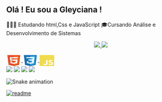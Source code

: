 ## Olá ! Eu sou a Gleyciana !

👨🏼‍🎓 Estudando html,Css e JavaScript 
🎓Cursando Análise e Desenvolvimento de Sistemas

<div align="center">
  <a href="https://github.com/Gleyciana">
  <img height="150em" src="https://github-readme-stats.vercel.app/api?username=Gleyciana&show_icons=true&theme=omni&include_all_commits=true&count_private=true"/>
  <img height="150em" src="https://github-readme-stats.vercel.app/api/top-langs/?username=Gleyciana&layout=compact&langs_count=6&theme=omni"/>

</div>
<div style="display: inline_block"><br>
  
  <img align="center" alt="Gleyciana-HTML" height="30" width="40" src="https://raw.githubusercontent.com/devicons/devicon/master/icons/html5/html5-original.svg">
  <img align="center" alt="Gleyciana-CSS" height="30" width="40" src="https://raw.githubusercontent.com/devicons/devicon/master/icons/css3/css3-original.svg">
  <img align="center" alt="Gleyciana-Js" height="30" width="40" src="https://raw.githubusercontent.com/devicons/devicon/master/icons/javascript/javascript-plain.svg">
</div>

<div> 
  <a href=" https://www.instagram.com/gleyciana_campelo/" target="_blank"><img src="https://img.shields.io/badge/-Instagram-%23E4405F?style=for-the-badge&logo=instagram&logoColor=white" target="_blank"></a>
<a href="https://discord.com/channels/882270651354841099/882595705192083466" target="_blank"><img src="https://img.shields.io/badge/Discord-7289DA?style=for-the-badge&logo=discord&logoColor=white" target="_blank"></a> 
  <a href = "gleycianacsombra@gmail.com"><img src="https://img.shields.io/badge/-Gmail-%23333?style=for-the-badge&logo=gmail&logoColor=white" target="_blank"></a>
  <a href="https://discord.com/channels/882270651354841099/882595705192083466" target="_blank"><img src="https://img.shields.io/badge/-LinkedIn-%230077B5?style=for-the-badge&logo=linkedin&logoColor=white" target="_blank"></a>
  
  ![Snake animation](https://github.com/Gleyciana/Gleyciana/blob/output/github-contribution-grid-snake.svg)
  
</div>

[![readme](https://github-readme-stats.vercel.app/api/pin/?username=Gleyciana&repo=Gleyciana&theme=react)](https://github.com/Gleyciana/Gleyciana)
